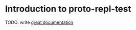 # Introduction to proto-repl-test

TODO: write [great documentation](http://jacobian.org/writing/what-to-write/)
